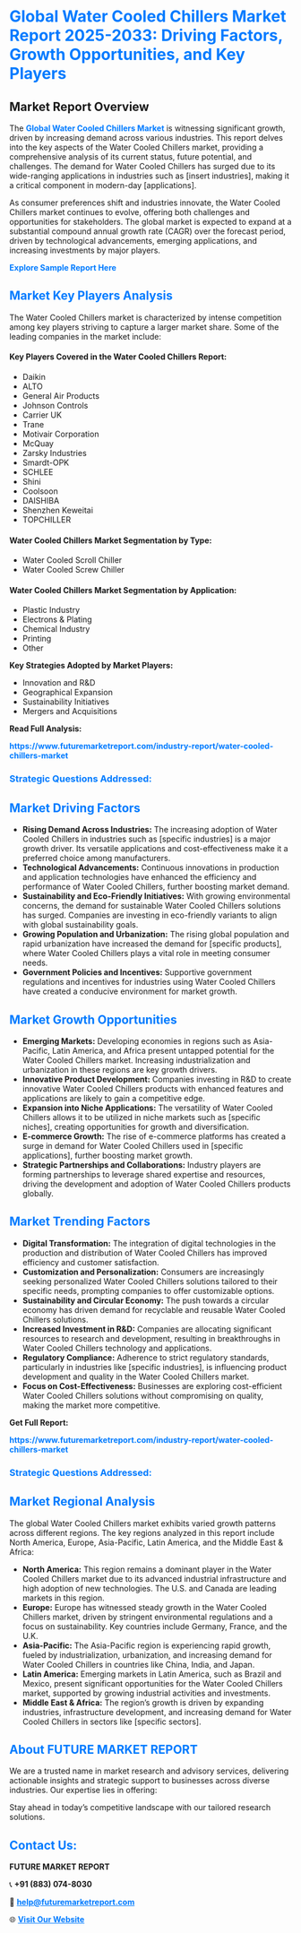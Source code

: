 <h1 style="color: #007BFF;">Global Water Cooled Chillers Market Report 2025-2033: Driving Factors, Growth Opportunities, and Key Players</h1>

<section id="overview">
<h2>Market Report Overview</h2>
<p>The <a href="https://www.futuremarketreport.com/industry-report/water-cooled-chillers-market" style="color: #007BFF; text-decoration: none;"><strong>Global Water Cooled Chillers Market</strong></a> is witnessing significant growth, driven by increasing demand across various industries. This report delves into the key aspects of the Water Cooled Chillers market, providing a comprehensive analysis of its current status, future potential, and challenges. The demand for Water Cooled Chillers has surged due to its wide-ranging applications in industries such as [insert industries], making it a critical component in modern-day [applications].</p>
<p>As consumer preferences shift and industries innovate, the Water Cooled Chillers market continues to evolve, offering both challenges and opportunities for stakeholders. The global market is expected to expand at a substantial compound annual growth rate (CAGR) over the forecast period, driven by technological advancements, emerging applications, and increasing investments by major players.</p>
</section>

<section id="overview">
<p><a href="https://www.futuremarketreport.com/request-sample/reportId=27645" style="color: #007BFF; text-decoration: none;"><strong>Explore Sample Report Here</strong></a></p>
</section>

<section id="key-players">
<h2 style="color: #007BFF;">Market Key Players Analysis</h2>
<p>The Water Cooled Chillers market is characterized by intense competition among key players striving to capture a larger market share. Some of the leading companies in the market include:</p>
<h4>Key Players Covered in the Water Cooled Chillers Report:</h4>
<ul><li>Daikin</li><li>ALTO</li><li>General Air Products</li><li>Johnson Controls</li><li>Carrier UK</li><li>Trane</li><li>Motivair Corporation</li><li>McQuay</li><li>Zarsky Industries</li><li>Smardt-OPK</li><li>SCHLEE</li><li>Shini</li><li>Coolsoon</li><li>DAISHIBA</li><li>Shenzhen Keweitai</li><li>TOPCHILLER</li></ul>
<h4>Water Cooled Chillers Market Segmentation by Type:</h4>
<ul><li>Water Cooled Scroll Chiller</li><li>Water Cooled Screw Chiller</li></ul>

<h4>Water Cooled Chillers Market Segmentation by Application:</h4>
<ul><li>Plastic Industry</li><li>Electrons &amp; Plating</li><li>Chemical Industry</li><li>Printing</li><li>Other</li></ul>
<p><strong>Key Strategies Adopted by Market Players:</strong></p>
<ul>
<li>Innovation and R&D</li>
<li>Geographical Expansion</li>
<li>Sustainability Initiatives</li>
<li>Mergers and Acquisitions</li>
</ul>
</section>

<section>
<p><strong>Read Full Analysis: </strong></p><a href="https://www.futuremarketreport.com/industry-report/water-cooled-chillers-market" style="color: #007BFF; text-decoration: none;"><strong>https://www.futuremarketreport.com/industry-report/water-cooled-chillers-market</strong></a>
<h3 style="color: #007BFF;">Strategic Questions Addressed:</h3>
</section>

<section id="driving-factors">
<h2 style="color: #007BFF;">Market Driving Factors</h2>
<ul>
<li><strong>Rising Demand Across Industries:</strong> The increasing adoption of Water Cooled Chillers in industries such as [specific industries] is a major growth driver. Its versatile applications and cost-effectiveness make it a preferred choice among manufacturers.</li>
<li><strong>Technological Advancements:</strong> Continuous innovations in production and application technologies have enhanced the efficiency and performance of Water Cooled Chillers, further boosting market demand.</li>
<li><strong>Sustainability and Eco-Friendly Initiatives:</strong> With growing environmental concerns, the demand for sustainable Water Cooled Chillers solutions has surged. Companies are investing in eco-friendly variants to align with global sustainability goals.</li>
<li><strong>Growing Population and Urbanization:</strong> The rising global population and rapid urbanization have increased the demand for [specific products], where Water Cooled Chillers plays a vital role in meeting consumer needs.</li>
<li><strong>Government Policies and Incentives:</strong> Supportive government regulations and incentives for industries using Water Cooled Chillers have created a conducive environment for market growth.</li>
</ul>
</section>

<section id="growth-opportunities">
<h2 style="color: #007BFF;">Market Growth Opportunities</h2>
<ul>
<li><strong>Emerging Markets:</strong> Developing economies in regions such as Asia-Pacific, Latin America, and Africa present untapped potential for the Water Cooled Chillers market. Increasing industrialization and urbanization in these regions are key growth drivers.</li>
<li><strong>Innovative Product Development:</strong> Companies investing in R&D to create innovative Water Cooled Chillers products with enhanced features and applications are likely to gain a competitive edge.</li>
<li><strong>Expansion into Niche Applications:</strong> The versatility of Water Cooled Chillers allows it to be utilized in niche markets such as [specific niches], creating opportunities for growth and diversification.</li>
<li><strong>E-commerce Growth:</strong> The rise of e-commerce platforms has created a surge in demand for Water Cooled Chillers used in [specific applications], further boosting market growth.</li>
<li><strong>Strategic Partnerships and Collaborations:</strong> Industry players are forming partnerships to leverage shared expertise and resources, driving the development and adoption of Water Cooled Chillers products globally.</li>
</ul>
</section>

<section id="trending-factors">
<h2 style="color: #007BFF;">Market Trending Factors</h2>
<ul>
<li><strong>Digital Transformation:</strong> The integration of digital technologies in the production and distribution of Water Cooled Chillers has improved efficiency and customer satisfaction.</li>
<li><strong>Customization and Personalization:</strong> Consumers are increasingly seeking personalized Water Cooled Chillers solutions tailored to their specific needs, prompting companies to offer customizable options.</li>
<li><strong>Sustainability and Circular Economy:</strong> The push towards a circular economy has driven demand for recyclable and reusable Water Cooled Chillers solutions.</li>
<li><strong>Increased Investment in R&D:</strong> Companies are allocating significant resources to research and development, resulting in breakthroughs in Water Cooled Chillers technology and applications.</li>
<li><strong>Regulatory Compliance:</strong> Adherence to strict regulatory standards, particularly in industries like [specific industries], is influencing product development and quality in the Water Cooled Chillers market.</li>
<li><strong>Focus on Cost-Effectiveness:</strong> Businesses are exploring cost-efficient Water Cooled Chillers solutions without compromising on quality, making the market more competitive.</li>
</ul>
</section>

<section>
<p><strong>Get Full Report: </strong></p><a href="https://www.futuremarketreport.com/industry-report/water-cooled-chillers-market" style="color: #007BFF; text-decoration: none;"><strong>https://www.futuremarketreport.com/industry-report/water-cooled-chillers-market</strong></a>
<h3 style="color: #007BFF;">Strategic Questions Addressed:</h3>
</section>


<section id="regional-analysis">
<h2 style="color: #007BFF;">Market Regional Analysis</h2>
<p>The global Water Cooled Chillers market exhibits varied growth patterns across different regions. The key regions analyzed in this report include North America, Europe, Asia-Pacific, Latin America, and the Middle East & Africa:</p>
<ul>
<li><strong>North America:</strong> This region remains a dominant player in the Water Cooled Chillers market due to its advanced industrial infrastructure and high adoption of new technologies. The U.S. and Canada are leading markets in this region.</li>
<li><strong>Europe:</strong> Europe has witnessed steady growth in the Water Cooled Chillers market, driven by stringent environmental regulations and a focus on sustainability. Key countries include Germany, France, and the U.K.</li>
<li><strong>Asia-Pacific:</strong> The Asia-Pacific region is experiencing rapid growth, fueled by industrialization, urbanization, and increasing demand for Water Cooled Chillers in countries like China, India, and Japan.</li>
<li><strong>Latin America:</strong> Emerging markets in Latin America, such as Brazil and Mexico, present significant opportunities for the Water Cooled Chillers market, supported by growing industrial activities and investments.</li>
<li><strong>Middle East & Africa:</strong> The region’s growth is driven by expanding industries, infrastructure development, and increasing demand for Water Cooled Chillers in sectors like [specific sectors].</li>
</ul>
</section>

<footer>
<h2 style="color: #007BFF;">About FUTURE MARKET REPORT</h2>
<p>We are a trusted name in market research and advisory services, delivering actionable insights and strategic support to businesses across diverse industries. Our expertise lies in offering:</p>

<p>Stay ahead in today’s competitive landscape with our tailored research solutions.</p>

<h2 style="color: #007BFF;">Contact Us:</h2>
<p><strong>FUTURE MARKET REPORT</strong></p>
<p>📞 <strong>+91 (883) 074-8030</strong></p>
<p>📧 <strong><a href="mailto:help@futuremarketreport.com" style="color: #007BFF;">help@futuremarketreport.com</a></strong></p>
<p>🌐 <strong><a href="https://www.futuremarketreport.com/" style="color: #007BFF;">Visit Our Website</a></strong></p>
</footer>